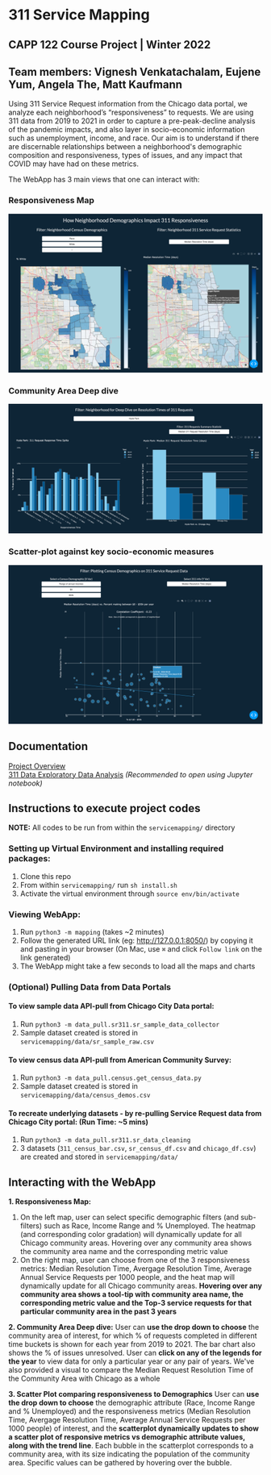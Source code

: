 # 311 Service Mapping
## CAPP 122 Course Project | Winter 2022
## Team members: Vignesh Venkatachalam, Eujene Yum, Angela The, Matt Kaufmann

Using 311 Service Request information from the Chicago data portal, we analyze each neighborhood’s “responsiveness” to requests. We are using 311 data from 2019 to 2021 in order to capture a pre-peak-decline analysis of the pandemic impacts, and also layer in socio-economic information such as unemployment, income, and race. Our aim is to understand if there are discernable relationships between a neighborhood's demographic composition and responsiveness, types of issues, and any impact that COVID may have had on these metrics.

The WebApp has 3 main views that one can interact with:

### Responsiveness Map

![alt text](servicemapping/deliverables/images/ResponsivenessMap.png)

### Community Area Deep dive

![alt text](servicemapping/deliverables/images/NbdDeepDive.png)

### Scatter-plot against key socio-economic measures

![alt text](servicemapping/deliverables/images/ScatterPlot_Income.png)

## Documentation
[Project Overview](proj-paper.pdf)<br>
[311 Data Exploratory Data Analysis](servicemapping/deliverables/311_sr_analysis.ipynb)
*(Recommended to open using Jupyter notebook)*

## Instructions to execute project codes

**NOTE:** All codes to be run from within the `servicemapping/` directory

### Setting up Virtual Environment and installing required packages:
1. Clone this repo
2. From within `servicemapping/` run `sh install.sh`
3. Activate the virtual environment through `source env/bin/activate`

### Viewing WebApp:
1. Run `python3 -m mapping` (takes ~2 minutes)
2. Follow the generated URL link (eg: http://127.0.0.1:8050/) by copying it and pasting in your browser (On Mac, use `⌘` and click `Follow link` on the link generated)
3. The WebApp might take a few seconds to load all the maps and charts

### (Optional) Pulling Data from Data Portals

#### To view sample data API-pull from Chicago City Data portal: 
1. Run `python3 -m data_pull.sr311.sr_sample_data_collector` 
2. Sample dataset created is stored in `servicemapping/data/sr_sample_raw.csv`

#### To view census data API-pull from American Community Survey:
1. Run `python3 -m data_pull.census.get_census_data.py`
2. Sample dataset created is stored in `servicemapping/data/census_demos.csv`

#### To recreate underlying datasets - by re-pulling Service Request data from Chicago City portal: (Run Time: ~5 mins)
1. Run `python3 -m data_pull.sr311.sr_data_cleaning`
2. 3 datasets (`311_census_bar.csv`, `sr_census_df.csv` and `chicago_df.csv`) are created and stored in `servicemapping/data/`

## Interacting with the WebApp

**1. Responsiveness Map:**
  1. On the left map, user can select specific demographic filters (and sub-filters) such as Race, Income Range and % Unemployed. The heatmap (and corresponding color gradation) will dynamically update for all Chicago community areas. Hovering over any community area shows the community area name and the corresponding metric value
  2. On the right map, user can choose from one of the 3 responsiveness metrics: Median Resolution Time, Avergage Resolution Time, Average Annual Service Requests per 1000 people, and the heat map will dynamically update for all Chicago community areas. **Hovering over any community area shows a tool-tip with community area name, the corresponding metric value and the Top-3 service requests for that particular community area in the past 3 years**

**2. Community Area Deep dive:**
User can **use the drop down to choose** the community area of interest, for which % of requests completed in different time buckets is shown for each year from 2019 to 2021. The bar chart also shows the % of issues unresolved. User can **click on any of the legends for the year** to view data for only a particular year or any pair of years. We've also provided a visual to compare the Median Request Resolution Time of the Community Area with Chicago as a whole

**3. Scatter Plot comparing responsiveness to Demographics**
User can **use the drop down to choose** the demographic attribute (Race, Income Range and % Unemployed) and the responsiveness metrics (Median Resolution Time, Avergage Resolution Time, Average Annual Service Requests per 1000 people) of interest, and the **scatterplot dynamically updates to show a scatter plot of responsive metrics vs demographic attribute values, along with the trend line**. Each bubble in the scatterplot corresponds to a community area, with its size indicating the population of the community area. Specific values can be gathered by hovering over the bubble.
